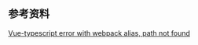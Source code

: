 ## 参考资料
[Vue-typescript error with webpack alias, path not found](https://stackoverflow.com/questions/54561799/vue-typescript-error-with-webpack-alias-path-not-found)